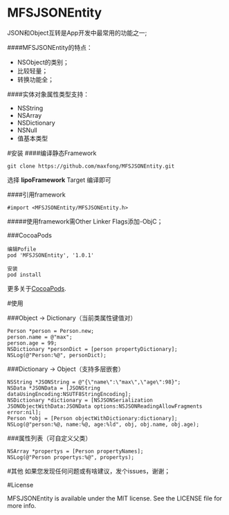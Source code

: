 # MFSJSONEntity
JSON和Object互转是App开发中最常用的功能之一;<br/>

####MFSJSONEntity的特点：

* NSObject的类别；
* 比较轻量；
* 转换功能全；

####实体对象属性类型支持：

* NSString
* NSArray
* NSDictionary
* NSNull 
* 值基本类型

#安装
####编译静态Framework
```
git clone https://github.com/maxfong/MFSJSONEntity.git
```
选择 <b>lipoFramework</b> Target 编译即可

####引用framework
```
#import <MFSJSONEntity/MFSJSONEntity.h>
```

#####使用framework需Other Linker Flags添加-ObjC；

###CocoaPods

```
编辑Pofile
pod 'MFSJSONEntity', '1.0.1'
```

```
安装
pod install
```

更多关于[CocoaPods](https://cocoapods.org/).

#使用

###Object -> Dictionary（当前类属性键值对）
```
Person *person = Person.new;
person.name = @"max";
person.age = 99;
NSDictionary *personDict = [person propertyDictionary];
NSLog(@"Person:%@", personDict);
```

###Dictionary -> Object（支持多层嵌套）
```
NSString *JSONString = @"{\"name\":\"max\",\"age\":98}";
NSData *JSONData = [JSONString dataUsingEncoding:NSUTF8StringEncoding];
NSDictionary *dictionary = [NSJSONSerialization JSONObjectWithData:JSONData options:NSJSONReadingAllowFragments error:nil];
Person *obj = [Person objectWithDictionary:dictionary];
NSLog(@"person:%@, name:%@, age:%ld", obj, obj.name, obj.age);
```

###属性列表（可自定义父类）
```
NSArray *propertys = [Person propertyNames];
NSLog(@"Person propertys:%@", propertys);
```

#其他
如果您发现任何问题或有啥建议，发个issues，谢谢；


#License

MFSJSONEntity is available under the MIT license. See the LICENSE file for more info.
